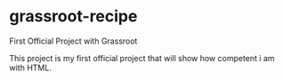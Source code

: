 # grassroot-recipe
First Official Project with Grassroot

This project is my first official project that will show how competent i am with HTML.
 